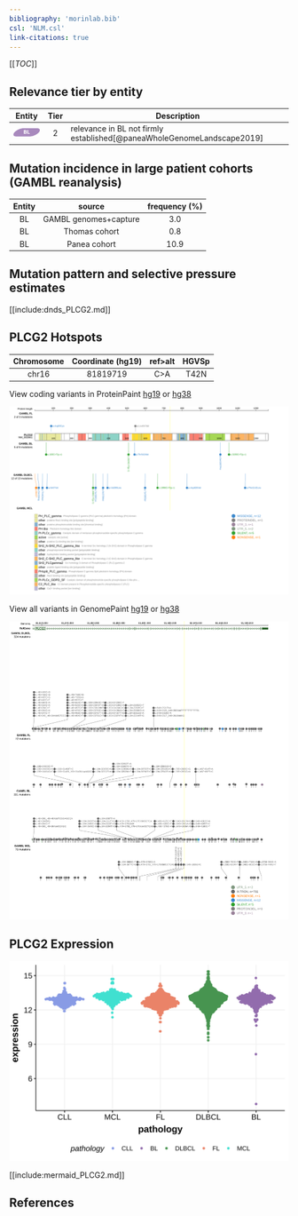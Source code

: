 ```yaml
---
bibliography: 'morinlab.bib'
csl: 'NLM.csl'
link-citations: true
---
```

[[_TOC_]]


## Relevance tier by entity

|Entity|Tier|Description                           |
|:------:|:----:|--------------------------------------|
|![BL](images/icons/BL_tier2.png)    |2   |relevance in BL not firmly established[@paneaWholeGenomeLandscape2019]|

## Mutation incidence in large patient cohorts (GAMBL reanalysis)

|Entity|source               |frequency (%)|
|:------:|:---------------------:|:-------------:|
|BL    |GAMBL genomes+capture| 3.0         |
|BL    |Thomas cohort        | 0.8         |
|BL    |Panea cohort         |10.9         |

## Mutation pattern and selective pressure estimates

[[include:dnds_PLCG2.md]]




## PLCG2 Hotspots

| Chromosome |Coordinate (hg19) | ref>alt | HGVSp | 
 | :---:| :---: | :--: | :---: |
| chr16 | 81819719 | C>A | T42N |

View coding variants in ProteinPaint [hg19](https://morinlab.github.io/LLMPP/GAMBL/PLCG2_protein.html)  or [hg38](https://morinlab.github.io/LLMPP/GAMBL/PLCG2_protein_hg38.html)

![](images/proteinpaint/PLCG2_NM_002661.svg)

View all variants in GenomePaint [hg19](https://morinlab.github.io/LLMPP/GAMBL/PLCG2.html)  or [hg38](https://morinlab.github.io/LLMPP/GAMBL/PLCG2_hg38.html)

![](images/proteinpaint/PLCG2.svg)

## PLCG2 Expression
![](images/gene_expression/PLCG2_by_pathology.svg)
<!-- ORIGIN: paneaWholeGenomeLandscape2019 -->
<!-- BL: paneaWholeGenomeLandscape2019 -->

[[include:mermaid_PLCG2.md]]

## References
